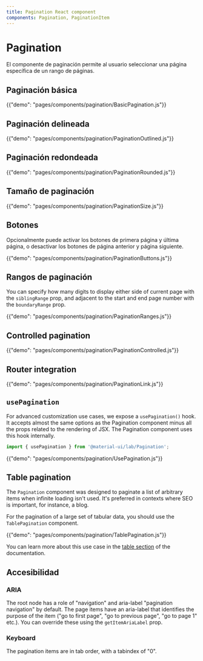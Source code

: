 ```yaml
---
title: Pagination React component
components: Pagination, PaginationItem
---
```


# Pagination

<p class="description">El componente de paginación permite al usuario seleccionar una página específica de un rango de páginas.</p>

## Paginación básica

{{"demo": "pages/components/pagination/BasicPagination.js"}}

## Paginación delineada

{{"demo": "pages/components/pagination/PaginationOutlined.js"}}

## Paginación redondeada

{{"demo": "pages/components/pagination/PaginationRounded.js"}}

## Tamaño de paginación

{{"demo": "pages/components/pagination/PaginationSize.js"}}

## Botones

Opcionalmente puede activar los botones de primera página y última página, o desactivar los botones de página anterior y página siguiente.

{{"demo": "pages/components/pagination/PaginationButtons.js"}}

## Rangos de paginación

You can specify how many digits to display either side of current page with the `siblingRange` prop, and adjacent to the start and end page number with the `boundaryRange` prop.

{{"demo": "pages/components/pagination/PaginationRanges.js"}}

## Controlled pagination

{{"demo": "pages/components/pagination/PaginationControlled.js"}}

## Router integration

{{"demo": "pages/components/pagination/PaginationLink.js"}}

## `usePagination`

For advanced customization use cases, we expose a `usePagination()` hook. It accepts almost the same options as the Pagination component minus all the props related to the rendering of JSX. The Pagination component uses this hook internally.

```jsx
import { usePagination } from '@material-ui/lab/Pagination';
```

{{"demo": "pages/components/pagination/UsePagination.js"}}

## Table pagination

The `Pagination` component was designed to paginate a list of arbitrary items when infinite loading isn't used. It's preferred in contexts where SEO is important, for instance, a blog.

For the pagination of a large set of tabular data, you should use the `TablePagination` component.

{{"demo": "pages/components/pagination/TablePagination.js"}}

You can learn more about this use case in the [table section](/components/tables/#custom-pagination-options) of the documentation.

## Accesibilidad

### ARIA

The root node has a role of "navigation" and aria-label "pagination navigation" by default. The page items have an aria-label that identifies the purpose of the item ("go to first page", "go to previous page", "go to page 1" etc.). You can override these using the `getItemAriaLabel` prop.

### Keyboard

The pagination items are in tab order, with a tabindex of "0".
